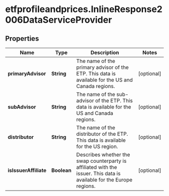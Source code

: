 # etfprofileandprices.InlineResponse2006DataServiceProvider

## Properties

Name | Type | Description | Notes
------------ | ------------- | ------------- | -------------
**primaryAdvisor** | **String** | The name of the primary advisor of the ETP. This data is available for the US and Canada regions. | [optional] 
**subAdvisor** | **String** | The name of the sub-advisor of the ETP. This data is available for the US and Canada regions. | [optional] 
**distributor** | **String** | The name of the distributor of the ETP. This data is available for the US region. | [optional] 
**isIssuerAffiliate** | **Boolean** | Describes whether the swap counterparty is affiliated with the issuer. This data is available for the Europe regions. | [optional] 


